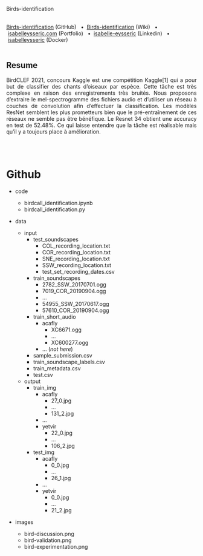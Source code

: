 Birds-identification
<br/>
<br/>

[Birds-identification](https://github.com/isabelleysseric/Birds-identification) (GitHub)
&nbsp; • &nbsp;[Birds-identification](https://github.com/isabelleysseric/Birds-identification/wiki) (Wiki)
&nbsp; • &nbsp;[isabelleysseric.com](https://isabelleysseric.com) (Portfolio)
&nbsp; • &nbsp;[isabelle-eysseric](https://www.linkedin.com/in/isabelle-eysseric/) (Linkedin)
&nbsp; • &nbsp;[isabelleysseric](https://hub.docker.com/u/isabelleysseric) (Docker)
<br/>
<br/>


## Resume

<p align="justify">BirdCLEF 2021, concours Kaggle est une compétition Kaggle[1] qui a pour but de classifier des chants d’oiseaux par espèce. Cette tâche est très complexe en raison des enregistrements très bruités. Nous proposons d’extraire le mel-spectrogramme des fichiers audio et d’utiliser un réseau à couches de convolution afin d’effectuer la classification. Les modèles ResNet semblent les plus prometteurs bien que le pré-entraînement de ces réseaux ne semble pas être bénéfique. Le Resnet 34 obtient une accuracy en test de 52.48%. Ce qui laisse entendre que la tâche est réalisable mais qu’il y a toujours place à amélioration.</p>
<br/>
<br/>


# Github

- code
  - birdcall_identification.ipynb
  - birdcall_identification.py

- data
  - input
    - test_soundscapes
      - COL_recording_location.txt
      - COR_recording_location.txt
      - SNE_recording_location.txt
      - SSW_recording_location.txt
      - test_set_recording_dates.csv
    - train_soundscapes
      - 2782_SSW_20170701.ogg
      - 7019_COR_20190904.ogg
      - ...
      - 54955_SSW_20170617.ogg
      - 57610_COR_20190904.ogg
    - train_short_audio
      - acafly
         - XC6671.ogg
         - ...
         - XC600277.ogg
      - ... (*not here*)
    - sample_submission.csv
    - train_soundscape_labels.csv
    - train_metadata.csv
    - test.csv
  - output
    - train_img
      - acafly
        - 27_0.jpg
        - ...
        - 131_2.jpg
      - ...
      - yetvir
        - 22_0.jpg
        - ...
        - 106_2.jpg
    - test_img
      - acafly
        - 0_0.jpg
        - ...
        - 26_1.jpg
      - ...
      - yetvir
        - 0_0.jpg
        - ...
        - 21_2.jpg
  
- images
  - bird-discussion.png
  - bird-validation.png
  - bird-experimentation.png


